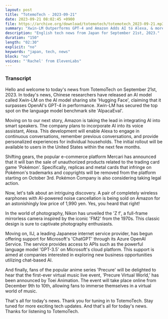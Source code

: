 ```yaml
---
layout: post
title: "TotemoTech - 2023-09-21"
date: 2023-09-21 08:02:45 +0900
file: https://archive.org/download/totemotech/totemotech_2023-09-21.mp3
summary: "Xwin-LM Outperforms GPT-4 and Amazon Adds AI to Alexa, & more…"
description: "English tech news from Japan for September 21st, 2023."
duration: "150"
length: "02:30"
explicit: "no"
keywords: "japan, tech, news"
block: "no"
voices: "'Rachel' from ElevenLabs"
---
```


### Transcript

Hello and welcome to today's news from TotemoTech on September 21st, 2023. In today's news, Chinese researchers have released an AI model called Xwin-LM on the AI model sharing site 'Hugging Face', claiming that it surpasses OpenAI's GPT-4 in performance. Xwin-LM has secured the top spot on the language model benchmark site 'AlpacaEval'.

Moving on to our next story, Amazon is taking the lead in integrating AI into smart speakers. The company plans to incorporate AI into its voice assistant, Alexa. This development will enable Alexa to engage in continuous conversations, remember previous conversations, and provide personalized experiences for individual households. The initial rollout will be available to users in the United States within the next few months.

Shifting gears, the popular e-commerce platform Mercari has announced that it will ban the sale of unauthorized products related to the trading card game 'Pokémon'. Specifically, replicas and metal cards that infringe on Pokémon's trademarks and copyrights will be removed from the platform starting on October 3rd. Pokémon Company is also considering taking legal action.

Now, let's talk about an intriguing discovery. A pair of completely wireless earphones with AI-powered noise cancellation is being sold on Amazon for an astonishingly low price of 1,990 yen. Yes, you heard that right!

In the world of photography, Nikon has unveiled the 'Z f', a full-frame mirrorless camera inspired by the iconic 'FM2' from the 1970s. This classic design is sure to captivate photography enthusiasts.

Moving on, IIJ, a leading Japanese internet service provider, has begun offering support for Microsoft's 'ChatGPT' through its Azure OpenAI Service. The service provides access to APIs such as the powerful language model 'GPT-3.5' on Microsoft's cloud platform. This support is aimed at companies interested in exploring new business opportunities utilizing chat-based AI.

And finally, fans of the popular anime series 'Precure' will be delighted to hear that the first-ever virtual music live event, 'Precure Virtual World,' has been announced by Toei Animation. The event will take place online from December 9th to 10th, allowing fans to immerse themselves in a virtual world of music.

That's all for today's news. Thank you for tuning in to TotemoTech. Stay tuned for more exciting tech updates.   And that's all for today's news. Thanks for listening to TotemoTech.
